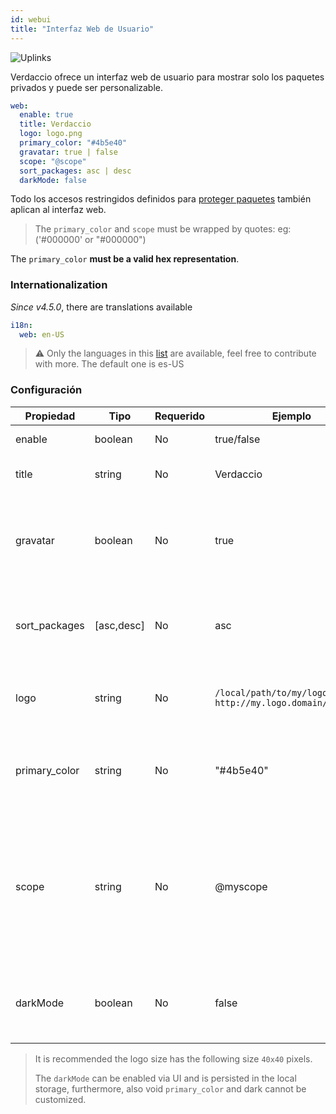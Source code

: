 ```yaml
---
id: webui
title: "Interfaz Web de Usuario"
---
```


![Uplinks](https://user-images.githubusercontent.com/558752/52916111-fa4ba980-32db-11e9-8a64-f4e06eb920b3.png)

Verdaccio ofrece un interfaz web de usuario para mostrar solo los paquetes privados y puede ser personalizable.

```yaml
web:
  enable: true
  title: Verdaccio
  logo: logo.png
  primary_color: "#4b5e40"
  gravatar: true | false
  scope: "@scope"
  sort_packages: asc | desc
  darkMode: false
```

Todo los accesos restringidos definidos para [proteger paquetes](protect-your-dependencies.md) también aplican al interfaz web.

> The `primary_color` and `scope` must be wrapped by quotes: eg: ('#000000' or "#000000")

The `primary_color` **must be a valid hex representation**.

### Internationalization

*Since v4.5.0*, there are translations available

```yaml
i18n:
  web: en-US
```

> ⚠️ Only the languages in this [list](https://github.com/verdaccio/ui/tree/master/i18n/translations) are available, feel free to contribute with more. The default one is es-US

### Configuración

| Propiedad     | Tipo       | Requerido | Ejemplo                                                       | Soporte       | Descripcion                                                                                                              |
| ------------- | ---------- | --------- | ------------------------------------------------------------- | ------------- | ------------------------------------------------------------------------------------------------------------------------ |
| enable        | boolean    | No        | true/false                                                    | all           | habilita la interfaz web                                                                                                 |
| title         | string     | No        | Verdaccio                                                     | all           | El título de la interfaz web                                                                                             |
| gravatar      | boolean    | No        | true                                                          | `>v4`      | Gravatars will be generated under the hood if this property is enabled                                                   |
| sort_packages | [asc,desc] | No        | asc                                                           | `>v4`      | By default private packages are sorted by ascending                                                                      |
| logo          | string     | No        | `/local/path/to/my/logo.png` `http://my.logo.domain/logo.png` | all           | a URI where logo is located (header logo)                                                                                |
| primary_color | string     | No        | "#4b5e40"                                                     | `>4`       | The primary color to use throughout the UI (header, etc)                                                                 |
| scope         | string     | No        | @myscope                                                      | `>v3.x`    | If you're using this registry for a specific module scope, specify that scope to set it in the webui instructions header |
| darkMode      | boolean    | No        | false                                                         | `>=v4.6.0` | This mode is an special theme for those want to live in the dark side                                                    |

> It is recommended the logo size has the following size `40x40` pixels.
> 
> The `darkMode` can be enabled via UI and is persisted in the local storage, furthermore, also void `primary_color` and dark cannot be customized.